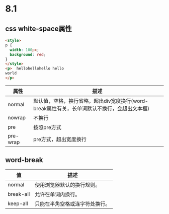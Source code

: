# 8.1
## css white-space属性    
```html
<style>
p {
  width: 100px;
  background: red;
}	
</style>
<p>  hellohellohello hello
world
</p>
```
属性|描述
---|---
normal|默认值，空格，换行省略，超出div宽度换行(word-break属性有关，长单词默认不换行，会超出文本框)
nowrap|不换行
pre|按照pre方式
pre-wrap|pre方式，超出宽度换行

## word-break
值	|描述
---|---
normal	|使用浏览器默认的换行规则。
break-all|	允许在单词内换行。
keep-all	|只能在半角空格或连字符处换行。


